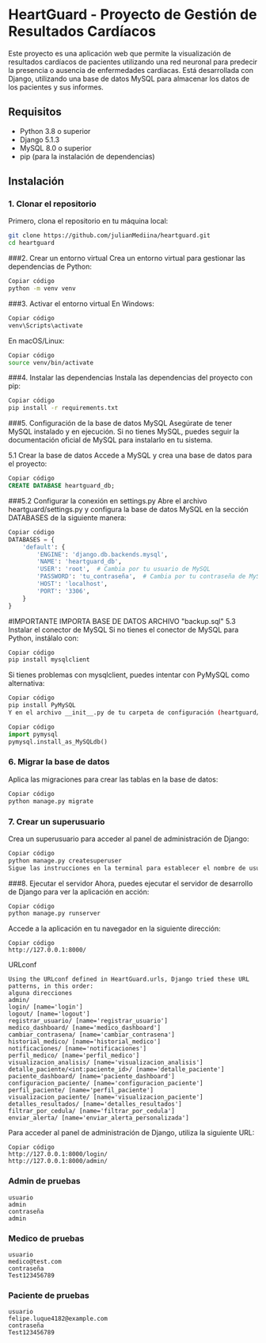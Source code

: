 # HeartGuard - Proyecto de Gestión de Resultados Cardíacos

Este proyecto es una aplicación web que permite la visualización de resultados cardíacos de pacientes utilizando una red neuronal para predecir la presencia o ausencia de enfermedades cardiacas. Está desarrollada con Django, utilizando una base de datos MySQL para almacenar los datos de los pacientes y sus informes.

## Requisitos

- Python 3.8 o superior
- Django 5.1.3
- MySQL 8.0 o superior
- pip (para la instalación de dependencias)

## Instalación

### 1. Clonar el repositorio

Primero, clona el repositorio en tu máquina local:

```bash
git clone https://github.com/julianMediina/heartguard.git
cd heartguard
```
###2. Crear un entorno virtual
Crea un entorno virtual para gestionar las dependencias de Python:

```bash
Copiar código
python -m venv venv
```
###3. Activar el entorno virtual
En Windows:
```bash
Copiar código
venv\Scripts\activate
```
En macOS/Linux:
```bash
Copiar código
source venv/bin/activate
```
###4. Instalar las dependencias
Instala las dependencias del proyecto con pip:
```bash
Copiar código
pip install -r requirements.txt
```
###5. Configuración de la base de datos MySQL
Asegúrate de tener MySQL instalado y en ejecución. Si no tienes MySQL, puedes seguir la documentación oficial de MySQL para instalarlo en tu sistema.

5.1 Crear la base de datos
Accede a MySQL y crea una base de datos para el proyecto:
```sql
Copiar código
CREATE DATABASE heartguard_db;
```
###5.2 Configurar la conexión en settings.py
Abre el archivo heartguard/settings.py y configura la base de datos MySQL en la sección DATABASES de la siguiente manera:
```python
Copiar código
DATABASES = {
    'default': {
        'ENGINE': 'django.db.backends.mysql',
        'NAME': 'heartguard_db',
        'USER': 'root',  # Cambia por tu usuario de MySQL
        'PASSWORD': 'tu_contraseña',  # Cambia por tu contraseña de MySQL
        'HOST': 'localhost',
        'PORT': '3306',
    }
}
```
#IMPORTANTE IMPORTA BASE DE DATOS ARCHIVO "backup.sql"
5.3 Instalar el conector de MySQL
Si no tienes el conector de MySQL para Python, instálalo con:

```bash
Copiar código
pip install mysqlclient
```
Si tienes problemas con mysqlclient, puedes intentar con PyMySQL como alternativa:

```bash
Copiar código
pip install PyMySQL
Y en el archivo __init__.py de tu carpeta de configuración (heartguard/__init__.py), agrega:
```

```python
Copiar código
import pymysql
pymysql.install_as_MySQLdb()
```
### 6. Migrar la base de datos
Aplica las migraciones para crear las tablas en la base de datos:

```bash
Copiar código
python manage.py migrate
```
### 7. Crear un superusuario
Crea un superusuario para acceder al panel de administración de Django:

```bash
Copiar código
python manage.py createsuperuser
Sigue las instrucciones en la terminal para establecer el nombre de usuario, correo electrónico y contraseña.
```
###8. Ejecutar el servidor
Ahora, puedes ejecutar el servidor de desarrollo de Django para ver la aplicación en acción:

```bash
Copiar código
python manage.py runserver
```
Accede a la aplicación en tu navegador en la siguiente dirección:

```
Copiar código
http://127.0.0.1:8000/
```
URLconf 
```
Using the URLconf defined in HeartGuard.urls, Django tried these URL patterns, in this order:
alguna direcciones
admin/
login/ [name='login']
logout/ [name='logout']
registrar_usuario/ [name='registrar_usuario']
medico_dashboard/ [name='medico_dashboard']
cambiar_contrasena/ [name='cambiar_contrasena']
historial_medico/ [name='historial_medico']
notificaciones/ [name='notificaciones']
perfil_medico/ [name='perfil_medico']
visualizacion_analisis/ [name='visualizacion_analisis']
detalle_paciente/<int:paciente_id>/ [name='detalle_paciente']
paciente_dashboard/ [name='paciente_dashboard']
configuracion_paciente/ [name='configuracion_paciente']
perfil_paciente/ [name='perfil_paciente']
visualizacion_paciente/ [name='visualizacion_paciente']
detalles_resultados/ [name='detalles_resultados']
filtrar_por_cedula/ [name='filtrar_por_cedula']
enviar_alerta/ [name='enviar_alerta_personalizada']
```
Para acceder al panel de administración de Django, utiliza la siguiente URL:
```
Copiar código
http://127.0.0.1:8000/login/
http://127.0.0.1:8000/admin/
```


### Admin de pruebas 
```
usuario
admin
contraseña
admin
```
### Medico de pruebas 
```
usuario
medico@test.com
contraseña
Test123456789
```
### Paciente de pruebas 
```
usuario
felipe.luque4182@example.com
contraseña
Test123456789
```
